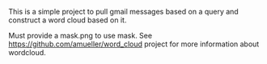 This is a simple project to pull gmail messages based on a query and construct a word cloud based on it.

Must provide a mask.png to use mask. See https://github.com/amueller/word_cloud project for more information about wordcloud.
